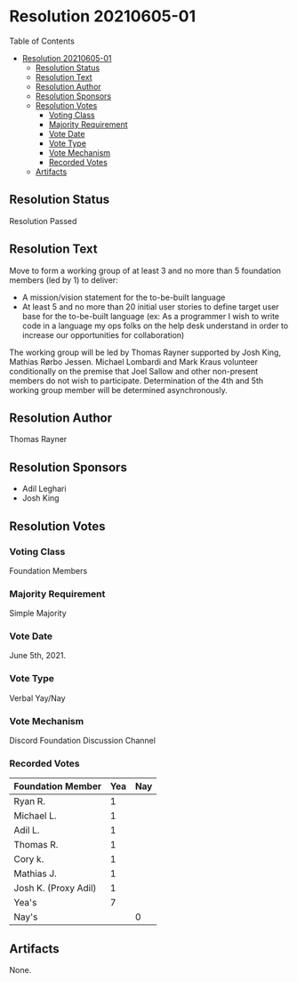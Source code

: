 # Resolution 20210605-01

Table of Contents

- [Resolution 20210605-01](#resolution-20210605-01)
  - [Resolution Status](#resolution-status)
  - [Resolution Text](#resolution-text)
  - [Resolution Author](#resolution-author)
  - [Resolution Sponsors](#resolution-sponsors)
  - [Resolution Votes](#resolution-votes)
    - [Voting Class](#voting-class)
    - [Majority Requirement](#majority-requirement)
    - [Vote Date](#vote-date)
    - [Vote Type](#vote-type)
    - [Vote Mechanism](#vote-mechanism)
    - [Recorded Votes](#recorded-votes)
  - [Artifacts](#artifacts)

## Resolution Status

Resolution Passed

## Resolution Text

Move to form a working group of at least 3 and no more than 5 foundation members (led by 1) to deliver:

- A mission/vision statement for the to-be-built language
- At least 5 and no more than 20 initial user stories to define target user base for the to-be-built language (ex: As a programmer I wish to write code in a language my ops folks on the help desk understand in order to increase our opportunities for collaboration)

The working group will be led by Thomas Rayner supported by Josh King, Mathias Rørbo Jessen.
Michael Lombardi and Mark Kraus volunteer conditionally on the premise that Joel Sallow and other non-present members do not wish to participate.
Determination of the 4th and 5th working group member will be determined asynchronously.

## Resolution Author

Thomas Rayner

## Resolution Sponsors

- Adil Leghari
- Josh King

## Resolution Votes

### Voting Class

Foundation Members

### Majority Requirement

Simple Majority

### Vote Date

June 5th, 2021.

### Vote Type

Verbal Yay/Nay

### Vote Mechanism

Discord Foundation Discussion Channel

### Recorded Votes

| Foundation Member    | Yea | Nay |
|----------------------|-----|-----|
| Ryan R.              | 1   |     |
| Michael L.           | 1   |     |
| Adil L.              | 1   |     |
| Thomas R.            | 1   |     |
| Cory k.              | 1   |     |
| Mathias J.           | 1   |     |
| Josh K. (Proxy Adil) | 1   |     |
| Yea's                | 7   |     |
| Nay's                |     | 0   |

## Artifacts

None.
